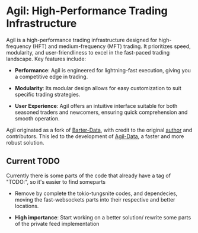 # Agil: High-Performance Trading Infrastructure

Agil is a high-performance trading infrastructure designed for high-frequency (HFT) and medium-frequency (MFT) trading. It prioritizes speed, modularity, and user-friendliness to excel in the fast-paced trading landscape. Key features include:

- **Performance**: Agil is engineered for lightning-fast execution, giving you a competitive edge in trading.
  
- **Modularity**: Its modular design allows for easy customization to suit specific trading strategies.
  
- **User Experience**: Agil offers an intuitive interface suitable for both seasoned traders and newcomers, ensuring quick comprehension and smooth operation.

Agil originated as a fork of [Barter-Data](https://github.com/barter-rs/barter-data-rs), with credit to the original [author](https://github.com/just-a-stream) and contributors. This led to the development of [Agil-Data](https://github.com/LevBeta/Agil/tree/master/crates/agil-data), a faster and more robust solution.

## Current TODO

Currently there is some parts of the code that already have a tag of "TODO:", so it's easier to find someparts

* Remove by complete the tokio-tungsnite codes, and dependecies, moving the fast-websockets parts into their respective and better locations.

* **High importance**: Start working on a better solution/ rewrite some parts of the private feed implementation 
